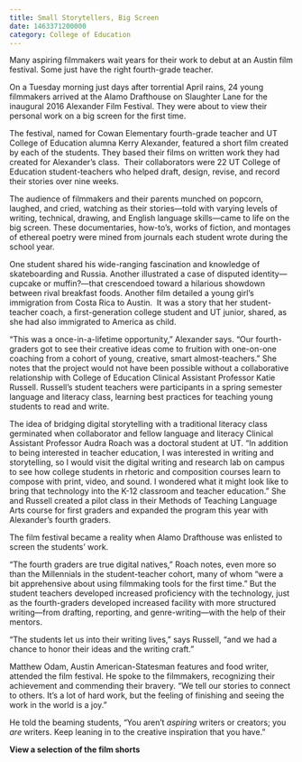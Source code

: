 ```yaml
--- 
title: Small Storytellers, Big Screen
date: 1463371200000
category: College of Education
---
```


Many aspiring filmmakers wait years for their work to debut at an Austin film festival. Some just have the right fourth-grade teacher.

On a Tuesday morning just days after torrential April rains, 24 young filmmakers arrived at the Alamo Drafthouse on Slaughter Lane for the inaugural 2016 Alexander Film Festival. They were about to view their personal work on a big screen for the first time.  

The festival, named for Cowan Elementary fourth-grade teacher and UT College of Education alumna Kerry Alexander, featured a short film created by each of the students. They based their films on written work they had created for Alexander’s class.  Their collaborators were 22 UT College of Education student-teachers who helped draft, design, revise, and record their stories over nine weeks.

The audience of filmmakers and their parents munched on popcorn, laughed, and cried, watching as their stories—told with varying levels of writing, technical, drawing, and English language skills—came to life on the big screen. These documentaries, how-to’s, works of fiction, and montages of ethereal poetry were mined from journals each student wrote during the school year.

One student shared his wide-ranging fascination and knowledge of skateboarding and Russia. Another illustrated a case of disputed identity—cupcake or muffin?—that crescendoed toward a hilarious showdown between rival breakfast foods. Another film detailed a young girl’s immigration from Costa Rica to Austin.  It was a story that her student-teacher coach, a first-generation college student and UT junior, shared, as she had also immigrated to America as child. 

“This was a once-in-a-lifetime opportunity,” Alexander says. “Our fourth-graders got to see their creative ideas come to fruition with one-on-one coaching from a cohort of young, creative, smart almost-teachers.” She notes that the project would not have been possible without a collaborative relationship with College of Education Clinical Assistant Professor Katie Russell. Russell’s student teachers were participants in a spring semester language and literacy class, learning best practices for teaching young students to read and write.

The idea of bridging digital storytelling with a traditional literacy class germinated when collaborator and fellow language and literacy Clinical Assistant Professor Audra Roach was a doctoral student at UT. “In addition to being interested in teacher education, I was interested in writing and storytelling, so I would visit the digital writing and research lab on campus to see how college students in rhetoric and composition courses learn to compose with print, video, and sound. I wondered what it might look like to bring that technology into the K-12 classroom and teacher education.” She and Russell created a pilot class in their Methods of Teaching Language Arts course for first graders and expanded the program this year with Alexander’s fourth graders.

The film festival became a reality when Alamo Drafthouse was enlisted to screen the students’ work.

“The fourth graders are true digital natives,” Roach notes, even more so than the Millennials in the student-teacher cohort, many of whom “were a bit apprehensive about using filmmaking tools for the first time.” But the student teachers developed increased proficiency with the technology, just as the fourth-graders developed increased facility with more structured writing—from drafting, reporting, and genre-writing—with the help of their mentors.

“The students let us into their writing lives,” says Russell, “and we had a chance to honor their ideas and the writing craft.”

Matthew Odam, Austin American-Statesman features and food writer, attended the film festival. He spoke to the filmmakers, recognizing their achievement and commending their bravery. “We tell our stories to connect to others. It’s a lot of hard work, but the feeling of finishing and seeing the work in the world is a joy.”

He told the beaming students, “You aren’t _aspiring_ writers or creators; you _are_ writers. Keep leaning in to the creative inspiration that you have.”

**View a selection of the film shorts**